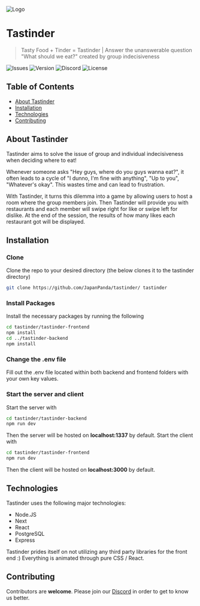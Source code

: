 ![Logo](https://user-images.githubusercontent.com/19454480/89396467-71891f00-d6c3-11ea-95ae-0c6c94298f0b.png)

# Tastinder

> Tasty Food + Tinder = Tastinder | Answer the unanswerable question "What should we eat?" created by group indecisiveness

![Issues](https://img.shields.io/github/issues/JapanPanda/tastinder) ![Version](https://img.shields.io/github/v/tag/JapanPanda/tastinder) ![Discord](https://img.shields.io/discord/740497973049425970) ![License](https://img.shields.io/github/license/JapanPanda/tastinder)


## Table of Contents
- [About Tastinder](#about)
- [Installation](#installation)
- [Technologies](#technologies)
- [Contributing](#contributing)

<a name="about"></a>
## About Tastinder
Tastinder aims to solve the issue of group and individual indecisiveness when deciding where to eat!

Whenever someone asks "Hey guys, where do you guys wanna eat?", it often leads to a cycle of "I dunno, I'm fine with anything", "Up to you", "Whatever's okay". This wastes time and can lead to frustration.

With Tastinder, it turns this dilemma into a game by allowing users to host a room where the group members join. Then Tastinder will provide you with restaurants and each member will swipe right for like or swipe left for dislike. At the end of the session, the results of how many likes each restaurant got will be displayed.



## Installation
### Clone
Clone the repo to your desired directory (the below clones it to the tastinder directory)
```bash
git clone https://github.com/JapanPanda/tastinder/ tastinder
```

### Install Packages
Install the necessary packages by running the following

```bash
cd tastinder/tastinder-frontend
npm install
cd ../tastinder-backend
npm install
```
### Change the .env file
Fill out the .env file located within both backend and frontend folders with your own key values.

### Start the server and client
Start the server with

```bash
cd tastinder/tastinder-backend
npm run dev
```
Then the server will be hosted on **localhost:1337** by default.
Start the client with

```bash
cd tastinder/tastinder-frontend
npm run dev
```
Then the client will be hosted on **localhost:3000** by default.


## Technologies
Tastinder uses the following major technologies:
* Node.JS
* Next
* React
* PostgreSQL
* Express

Tastinder prides itself on not utilizing any third party libraries for the front end :) Everything is animated through pure CSS / React.


## Contributing
Contributors are **welcome**. Please join our [Discord](https://discord.gg/bDnscHk) in order to get to know us better.
